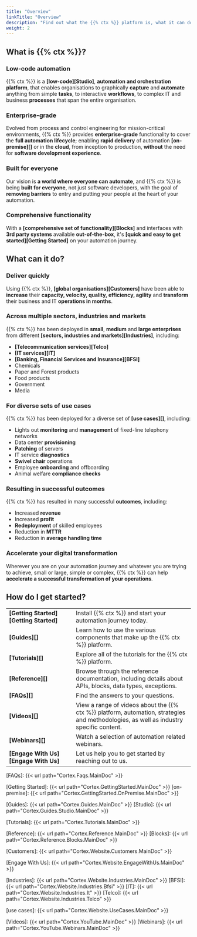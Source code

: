 ```yaml
---
title: "Overview"
linkTitle: "Overview"
description: "Find out what the {{% ctx %}} platform is, what it can do, and how you can get started?"
weight: 2
---
```


## What is {{% ctx %}}?

### Low-code automation

{{% ctx %}} is a **[low-code][Studio]**, **automation and orchestration platform**, that enables organisations to graphically **capture** and **automate** anything from simple **tasks**, to interactive **workflows**, to complex IT and business **processes** that span the entire organisation.

### Enterprise-grade

Evolved from process and control engineering for mission-critical environments, {{% ctx %}} provides **enterprise-grade** functionality to cover the **full automation lifecycle**; enabling **rapid delivery** of automation **[on-premise][]** or in the **cloud**, from inception to production, **without** the need for **software development experience**.

### Built for everyone

Our vision is **a world where everyone can automate**, and {{% ctx %}} is being **built for everyone**, not just software developers, with the goal of **removing barriers** to entry and putting your people at the heart of your automation.

### Comprehensive functionality

With a **[comprehensive set of functionality][Blocks]** and interfaces with **3rd party systems** available **out-of-the-box**, it's **[quick and easy to get started][Getting Started]** on your automation journey.

## What can it do?

### Deliver quickly

Using {{% ctx %}}, **[global organisations][Customers]** have been able to **increase** their **capacity, velocity, quality, efficiency, agility** and **transform** their business and IT **operations in months**.

### Across multiple sectors, industries and markets

{{% ctx %}} has been deployed in **small**, **medium** and **large enterprises** from different **[sectors, industries and markets][Industries]**, including:

* **[Telecommunication services][Telco]**
* **[IT services][IT]**
* **[Banking, Financial Services and Insurance][BFSI]**
* Chemicals
* Paper and Forest products
* Food products
* Government
* Media

### For diverse sets of use cases

{{% ctx %}} has been deployed for a diverse set of **[use cases][]**, including:

* Lights out **monitoring** and **management** of fixed-line telephony networks
* Data center **provisioning**
* **Patching** of servers
* IT service **diagnostics**
* **Swivel chair** operations
* Employee **onboarding** and offboarding
* Animal welfare **compliance checks**

### Resulting in successful outcomes

{{% ctx %}} has resulted in many successful **outcomes**, including:

* Increased **revenue**
* Increased **profit**
* **Redeployment** of skilled employees
* Reduction in **MTTR**
* Reduction in **average handling time**

### Accelerate your digital transformation

Wherever you are on your automation journey and whatever you are trying to achieve, small or large, simple or complex, {{% ctx %}} can help **accelerate a successful transformation of your operations**.

## How do I get started?

|||
|-----------|-------------|
|**[Getting&nbsp;Started][Getting Started]**|Install {{% ctx %}} and start your automation journey today.|
|**[Guides][]**|Learn how to use the various components that make up the {{% ctx %}} platform.|
|**[Tutorials][]**|Explore all of the tutorials for the {{% ctx %}} platform.|
|**[Reference][]**|Browse through the reference documentation, including details about APIs, blocks, data types, exceptions.|
|**[FAQs][]**|Find the answers to your questions.|
|**[Videos][]**|View a range of videos about the {{% ctx %}} platform, automation, strategies and methodologies, as well as industry specific content.|
|**[Webinars][]**|Watch a selection of automation related webinars.|
|**[Engage&nbsp;With&nbsp;Us][Engage With Us]**|Let us help you to get started by reaching out to us. |

[FAQs]: {{< url path="Cortex.Faqs.MainDoc" >}}

[Getting Started]: {{< url path="Cortex.GettingStarted.MainDoc" >}}
[on-premise]: {{< url path="Cortex.GettingStarted.OnPremise.MainDoc" >}}

[Guides]: {{< url path="Cortex.Guides.MainDoc" >}}
[Studio]: {{< url path="Cortex.Guides.Studio.MainDoc" >}}

[Tutorials]: {{< url path="Cortex.Tutorials.MainDoc" >}}

[Reference]: {{< url path="Cortex.Reference.MainDoc" >}}
[Blocks]: {{< url path="Cortex.Reference.Blocks.MainDoc" >}}

[Customers]: {{< url path="Cortex.Website.Customers.MainDoc" >}}

[Engage With Us]: {{< url path="Cortex.Website.EngageWithUs.MainDoc" >}}

[Industries]: {{< url path="Cortex.Website.Industries.MainDoc" >}}
[BFSI]: {{< url path="Cortex.Website.Industries.Bfsi" >}}
[IT]: {{< url path="Cortex.Website.Industries.It" >}}
[Telco]: {{< url path="Cortex.Website.Industries.Telco" >}}

[use cases]: {{< url path="Cortex.Website.UseCases.MainDoc" >}}

[Videos]: {{< url path="Cortex.YouTube.MainDoc" >}}
[Webinars]: {{< url path="Cortex.YouTube.Webinars.MainDoc" >}}
